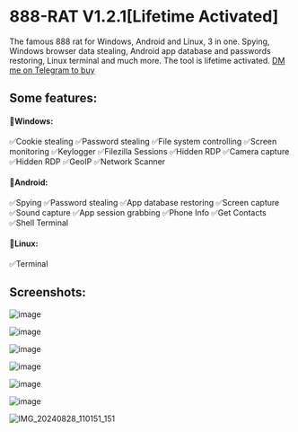 
# 888-RAT V1.2.1[Lifetime Activated]
The famous 888 rat for Windows, Android and Linux, 3 in one. Spying, Windows browser data stealing, Android app database and passwords restoring, Linux terminal and much more. The tool is lifetime activated. [DM me on Telegram to buy](https://t.me/inheritedeu)

## Some features:
#### 💠Windows:
✅Cookie stealing
✅Password stealing
✅File system controlling
✅Screen monitoring
✅Keylogger
✅Filezilla Sessions
✅Hidden RDP
✅Camera capture
✅Hidden RDP
✅GeoIP
✅Network Scanner
#### 💠Android:
✅Spying
✅Password stealing
✅App database restoring
✅Screen capture
✅Sound capture
✅App session grabbing
✅Phone Info
✅Get Contacts
✅Shell Terminal

#### 💠Linux:
✅Terminal

## Screenshots:
![image](https://github.com/user-attachments/assets/2dd785fb-b911-4dbc-86fc-711bc8f843b9)

![image](https://github.com/user-attachments/assets/775907c4-dc7a-446a-b7b1-4fd95dae5bd2)

![image](https://github.com/user-attachments/assets/154ea695-68d5-4eb1-96ba-e145553b47fc)

![image](https://github.com/user-attachments/assets/86a7cbf4-05a1-4748-9d32-09205c9d6732)

![image](https://github.com/user-attachments/assets/4d45fa0f-67f7-4824-ab70-13beb62544d5)

![image](https://github.com/user-attachments/assets/dcbc95a2-97af-4b1f-ab9a-e103f53604e1)


![IMG_20240828_110151_151](https://github.com/user-attachments/assets/c8382e79-0728-4863-9ee9-4e98d877447a)
